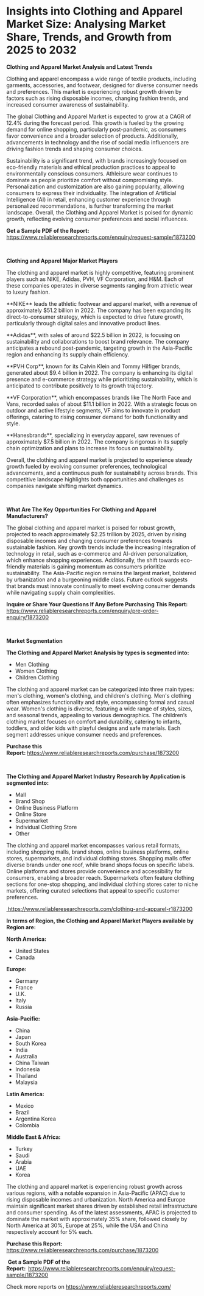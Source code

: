 <p><h1>Insights into Clothing and Apparel Market Size: Analysing Market Share, Trends, and Growth from 2025 to 2032</h1></p><p><strong>Clothing and Apparel Market Analysis and Latest Trends</strong></p>
<p><p>Clothing and apparel encompass a wide range of textile products, including garments, accessories, and footwear, designed for diverse consumer needs and preferences. This market is experiencing robust growth driven by factors such as rising disposable incomes, changing fashion trends, and increased consumer awareness of sustainability.</p><p>The global Clothing and Apparel Market is expected to grow at a CAGR of 12.4% during the forecast period. This growth is fueled by the growing demand for online shopping, particularly post-pandemic, as consumers favor convenience and a broader selection of products. Additionally, advancements in technology and the rise of social media influencers are driving fashion trends and shaping consumer choices.</p><p>Sustainability is a significant trend, with brands increasingly focused on eco-friendly materials and ethical production practices to appeal to environmentally conscious consumers. Athleisure wear continues to dominate as people prioritize comfort without compromising style. Personalization and customization are also gaining popularity, allowing consumers to express their individuality. The integration of Artificial Intelligence (AI) in retail, enhancing customer experience through personalized recommendations, is further transforming the market landscape. Overall, the Clothing and Apparel Market is poised for dynamic growth, reflecting evolving consumer preferences and social influences.</p></p>
<p><strong>Get a Sample PDF of the Report:&nbsp;</strong> <a href="https://www.reliableresearchreports.com/enquiry/request-sample/1873200?utm_campaign=2098&utm_medium=2&utm_source=Github&utm_content=ia&utm_term=04042025&utm_id=clothing-and-apparel">https://www.reliableresearchreports.com/enquiry/request-sample/1873200</a></p>
<p>&nbsp;</p>
<p><strong>Clothing and Apparel Major Market Players</strong></p>
<p><p>The clothing and apparel market is highly competitive, featuring prominent players such as NIKE, Adidas, PVH, VF Corporation, and H&M. Each of these companies operates in diverse segments ranging from athletic wear to luxury fashion.</p><p>**NIKE** leads the athletic footwear and apparel market, with a revenue of approximately $51.2 billion in 2022. The company has been expanding its direct-to-consumer strategy, which is expected to drive future growth, particularly through digital sales and innovative product lines.</p><p>**Adidas**, with sales of around $22.5 billion in 2022, is focusing on sustainability and collaborations to boost brand relevance. The company anticipates a rebound post-pandemic, targeting growth in the Asia-Pacific region and enhancing its supply chain efficiency.</p><p>**PVH Corp**, known for its Calvin Klein and Tommy Hilfiger brands, generated about $9.4 billion in 2022. The company is enhancing its digital presence and e-commerce strategy while prioritizing sustainability, which is anticipated to contribute positively to its growth trajectory.</p><p>**VF Corporation**, which encompasses brands like The North Face and Vans, recorded sales of about $11.1 billion in 2022. With a strategic focus on outdoor and active lifestyle segments, VF aims to innovate in product offerings, catering to rising consumer demand for both functionality and style.</p><p>**Hanesbrands**, specializing in everyday apparel, saw revenues of approximately $7.5 billion in 2022. The company is rigorous in its supply chain optimization and plans to increase its focus on sustainability.</p><p>Overall, the clothing and apparel market is projected to experience steady growth fueled by evolving consumer preferences, technological advancements, and a continuous push for sustainability across brands. This competitive landscape highlights both opportunities and challenges as companies navigate shifting market dynamics.</p></p>
<p>&nbsp;</p>
<p><strong>What Are The Key Opportunities For Clothing and Apparel Manufacturers?</strong></p>
<p><p>The global clothing and apparel market is poised for robust growth, projected to reach approximately $2.25 trillion by 2025, driven by rising disposable incomes and changing consumer preferences towards sustainable fashion. Key growth trends include the increasing integration of technology in retail, such as e-commerce and AI-driven personalization, which enhance shopping experiences. Additionally, the shift towards eco-friendly materials is gaining momentum as consumers prioritize sustainability. The Asia-Pacific region remains the largest market, bolstered by urbanization and a burgeoning middle class. Future outlook suggests that brands must innovate continually to meet evolving consumer demands while navigating supply chain complexities.</p></p>
<p><strong>Inquire or Share Your Questions If Any Before Purchasing This Report:</strong> <a href="https://www.reliableresearchreports.com/enquiry/pre-order-enquiry/1873200?utm_campaign=2098&utm_medium=2&utm_source=Github&utm_content=ia&utm_term=04042025&utm_id=clothing-and-apparel">https://www.reliableresearchreports.com/enquiry/pre-order-enquiry/1873200</a></p>
<p>&nbsp;</p>
<p><strong>Market Segmentation</strong></p>
<p><strong>The Clothing and Apparel Market Analysis by types is segmented into:</strong></p>
<p><ul><li>Men Clothing</li><li>Women Clothing</li><li>Children Clothing</li></ul></p>
<p><p>The clothing and apparel market can be categorized into three main types: men's clothing, women's clothing, and children's clothing. Men's clothing often emphasizes functionality and style, encompassing formal and casual wear. Women's clothing is diverse, featuring a wide range of styles, sizes, and seasonal trends, appealing to various demographics. The children’s clothing market focuses on comfort and durability, catering to infants, toddlers, and older kids with playful designs and safe materials. Each segment addresses unique consumer needs and preferences.</p></p>
<p><strong>Purchase this Report:&nbsp;</strong><a href="https://www.reliableresearchreports.com/purchase/1873200?utm_campaign=2098&utm_medium=2&utm_source=Github&utm_content=ia&utm_term=04042025&utm_id=clothing-and-apparel">https://www.reliableresearchreports.com/purchase/1873200</a></p>
<p>&nbsp;</p>
<p><strong>The Clothing and Apparel Market Industry Research by Application is segmented into:</strong></p>
<p><ul><li>Mall</li><li>Brand Shop</li><li>Online Business Platform</li><li>Online Store</li><li>Supermarket</li><li>Individual Clothing Store</li><li>Other</li></ul></p>
<p><p>The clothing and apparel market encompasses various retail formats, including shopping malls, brand shops, online business platforms, online stores, supermarkets, and individual clothing stores. Shopping malls offer diverse brands under one roof, while brand shops focus on specific labels. Online platforms and stores provide convenience and accessibility for consumers, enabling a broader reach. Supermarkets often feature clothing sections for one-stop shopping, and individual clothing stores cater to niche markets, offering curated selections that appeal to specific customer preferences.</p></p>
<p><a href="https://www.reliableresearchreports.com/clothing-and-apparel-r1873200?utm_campaign=2098&utm_medium=2&utm_source=Github&utm_content=ia&utm_term=04042025&utm_id=clothing-and-apparel">&nbsp;https://www.reliableresearchreports.com/clothing-and-apparel-r1873200</a></p>
<p><strong>In terms of Region, the Clothing and Apparel Market Players available by Region are:</strong></p>
<p>
    <p> <strong> North America: </strong>
        <ul>
            <li>United States</li>
            <li>Canada</li>
        </ul>
        </p> 
    <p> <strong> Europe: </strong>
        <ul>
            <li>Germany</li>
            <li>France</li>
            <li>U.K.</li>
            <li>Italy</li>
            <li>Russia</li>
        </ul>
        </p> 
    <p> <strong> Asia-Pacific: </strong>
        <ul>
            <li>China</li>
            <li>Japan</li>
            <li>South Korea</li>
            <li>India</li>
            <li>Australia</li>
            <li>China Taiwan</li>
            <li>Indonesia</li>
            <li>Thailand</li>
            <li>Malaysia</li>
        </ul>
        </p> 
    <p> <strong> Latin America: </strong>
        <ul>
            <li>Mexico</li>
            <li>Brazil</li>
            <li>Argentina Korea</li>
            <li>Colombia</li>
        </ul>
        </p> 
    <p> <strong> Middle East & Africa: </strong>
        <ul>
            <li>Turkey</li>
            <li>Saudi</li>
            <li>Arabia</li>
            <li>UAE</li>
            <li>Korea</li>
        </ul>
    </p>
    </p>
<p><p>The clothing and apparel market is experiencing robust growth across various regions, with a notable expansion in Asia-Pacific (APAC) due to rising disposable incomes and urbanization. North America and Europe maintain significant market shares driven by established retail infrastructure and consumer spending. As of the latest assessments, APAC is projected to dominate the market with approximately 35% share, followed closely by North America at 30%, Europe at 25%, while the USA and China respectively account for 5% each.</p></p>
<p><strong>Purchase this Report: </strong><a href="https://www.reliableresearchreports.com/purchase/1873200?utm_campaign=2098&utm_medium=2&utm_source=Github&utm_content=ia&utm_term=04042025&utm_id=clothing-and-apparel">https://www.reliableresearchreports.com/purchase/1873200</a></p>
<p>&nbsp;<strong>Get a Sample PDF of the Report:&nbsp;&nbsp;</strong><a href="https://www.reliableresearchreports.com/enquiry/request-sample/1873200?utm_campaign=2098&utm_medium=2&utm_source=Github&utm_content=ia&utm_term=04042025&utm_id=clothing-and-apparel">https://www.reliableresearchreports.com/enquiry/request-sample/1873200</a></p>
<p><strong></strong></p>
<p>Check more reports on <a href="https://www.reliableresearchreports.com/?utm_campaign=2098&utm_medium=2&utm_source=Github&utm_content=ia&utm_term=04042025&utm_id=clothing-and-apparel">https://www.reliableresearchreports.com/</a></p>